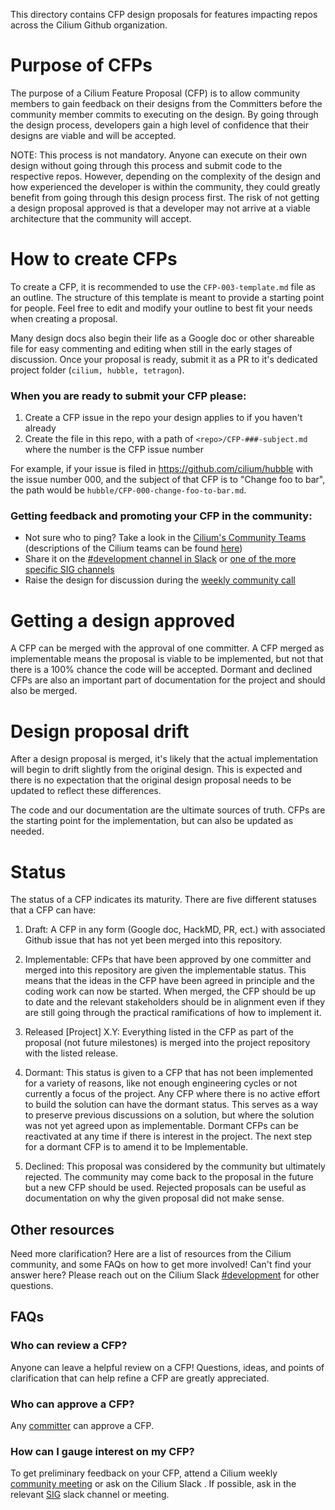 This directory contains CFP design proposals for features impacting repos across the
Cilium Github organization.

# Purpose of CFPs

The purpose of a Cilium Feature Proposal (CFP) is to allow community members to gain feedback
on their designs from the Committers before the community member commits to
executing on the design. By going through the design process, developers gain a
high level of confidence that their designs are viable and will be
accepted.

NOTE: This process is not mandatory. Anyone can execute on their own design
without going through this process and submit code to the respective repos.
However, depending on the complexity of the design and how experienced the
developer is within the community, they could greatly benefit from going through
this design process first. The risk of not getting a design proposal approved
is that a developer may not arrive at a viable architecture that the community will
accept.

# How to create CFPs

To create a CFP, it is recommended to use the `CFP-003-template.md`
file as an outline. The structure of this template is meant to provide a starting
point for people. Feel free to edit and modify your outline to best fit your
needs when creating a proposal.

Many design docs also begin their life as a Google doc or other shareable
file for easy commenting and editing when still in the early stages of discussion.
Once your proposal is ready, submit it as a PR to it's dedicated project folder (`cilium, hubble, tetragon`).

### When you are ready to submit your CFP please:

1. Create a CFP issue in the repo your design applies to if you haven't already
2. Create the file in this repo, with a path of `<repo>/CFP-###-subject.md` where the number is the CFP issue number

For example, if your issue is filed in https://github.com/cilium/hubble with
the issue number 000, and the subject of that CFP is to "Change foo to bar",
the path would be `hubble/CFP-000-change-foo-to-bar.md`.

### Getting feedback and promoting your CFP in the community:

- Not sure who to ping? Take a look in the [Cilium's Community Teams](https://github.com/cilium/community/tree/main/ladder/teams) (descriptions of the Cilium teams can be found [here](https://github.com/cilium/cilium/blob/main/CODEOWNERS))
- Share it on the [#development channel in Slack](https://cilium.slack.com/archives/C2B917YHE) or [one of the more specific SIG channels](https://docs.cilium.io/en/v1.13/community/community/#id1)
- Raise the design for discussion during the [weekly community call](https://docs.cilium.io/en/v1.13/community/community/#id1)

# Getting a design approved

A CFP can be merged with the approval of one committer. A CFP merged as implementable means the proposal is viable to be implemented, but not that there is a 100% chance the code will be accepted. Dormant and declined CFPs are also an important part of documentation for the project and should also be merged.

# Design proposal drift

After a design proposal is merged, it's likely that the actual implementation
will begin to drift slightly from the original design. This is expected and
there is no expectation that the original design proposal needs to be updated
to reflect these differences.

The code and our documentation are the ultimate sources of truth. CFPs are
the starting point for the implementation, but can also be updated as needed.

# Status

The status of a CFP indicates its maturity. There are five different statuses
that a CFP can have:

1. Draft: A CFP in any form (Google doc, HackMD, PR, ect.) with associated Github issue that has not yet
been merged into this repository.

2. Implementable: CFPs that have been approved by one committer and merged into
this repository are given the implementable status. This means that the ideas in the CFP
have been agreed in principle and the coding work can now be started. When merged,
the CFP should be up to date and the relevant stakeholders should be in alignment
even if they are still going through the practical ramifications of how to implement it.

3. Released [Project] X.Y: Everything listed in the CFP as part of the proposal (not future milestones) is merged into the project repository with the listed release.

4. Dormant: This status is given to a CFP that has not been
implemented for a variety of reasons, like not enough engineering cycles or not
currently a focus of the project. Any CFP where there is no active effort to
build the solution can have the dormant status. This serves as a way to preserve
previous discussions on a solution, but where the solution was not yet agreed
upon as implementable. Dormant CFPs can be reactivated
at any time if there is interest in the project. The next step for a dormant CFP is to amend it to be Implementable.

5. Declined: This proposal was considered by the community but ultimately rejected. The community may come back to the proposal in the future but a new CFP should be used. Rejected proposals can be useful as documentation on why the given proposal did not make sense.

## Other resources 

Need more clarification? Here are a list of resources from the Cilium community, and some FAQs on how to get more involved! Can't find your answer here? Please reach out on the Cilium Slack [#development](https://cilium.slack.com/archives/C2B917YHE) for other questions.

## FAQs

### Who can review a CFP?

Anyone can leave a helpful review on a CFP! Questions, ideas, and points of clarification that can help refine a CFP are greatly appreciated.

### Who can approve a CFP?

Any [committer](https://github.com/cilium/cilium/blob/main/MAINTAINERS.md) can approve a CFP.

### How can I gauge interest on my CFP?

To get preliminary feedback on your CFP, attend a Cilium weekly [community meeting](https://docs.cilium.io/en/stable/community/community/#community-meetings) or ask on the Cilium Slack . If possible, ask in the relevant [SIG](https://docs.cilium.io/en/stable/community/community/#special-interest-groups) slack channel or meeting.

